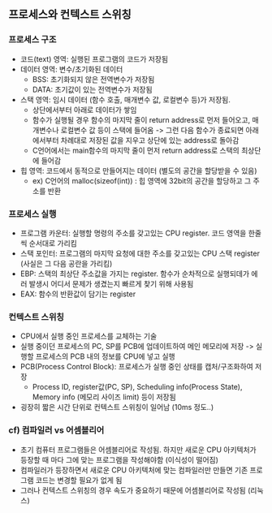 ## 프로세스와 컨텍스트 스위칭

### 프로세스 구조
- 코드(text) 영역: 실행된 프로그램의 코드가 저장됨
- 데이터 영역: 변수/초기화된 데이터
  - BSS: 초기화되지 않은 전역변수가 저장됨
  - DATA: 초기값이 있는 전역변수가 저장됨
- 스택 영역: 임시 데이터 (함수 호출, 매개변수 값, 로컬변수 등)가 저장됨.
  - 상단에서부터 아래로 데이터가 쌓임
  - 함수가 실행될 경우 함수의 마지막 줄이 return address로 먼저 들어오고, 매개변수나 로컬변수 값 등이 스택에 들어옴 -> 그런 다음 함수가 종료되면 아래에서부터 차례대로 저장된 값을 지우고 상단에 있는 address로 돌아감
  - C언어에서는 main함수의 마지막 줄이 먼저 return address로 스택의 최상단에 들어감
- 힙 영역: 코드에서 동적으로 만들어지는 데이터 (별도의 공간을 할당받을 수 있음)
  - ex) C언어의 malloc(sizeof(int)) : 힙 영역에 32bit의 공간을 할당하고 그 주소를 반환 

### 프로세스 실행
- 프로그램 카운터: 실행할 명령의 주소를 갖고있는 CPU register. 코드 영역을 한줄씩 순서대로 가리킴
- 스택 포인터: 프로그램의 마지막 요청에 대한 주소를 갖고있는 CPU 스택 register (사실은 그 다음 공란을 가리킴)
- EBP: 스택의 최상단 주소값을 가지는 register. 함수가 순차적으로 실행되데가 에러 발생시 어디서 문제가 생겼는지 빠르게 찾기 위해 사용됨  
- EAX: 함수의 반환값이 담기는 register

### 컨텍스트 스위칭
- CPU에서 실행 중인 프로세스를 교체하는 기술
- 실행 중이던 프로세스의 PC, SP를 PCB에 업데이트하여 메인 메모리에 저장 -> 실행할 프로세스의 PCB 내의 정보를 CPU에 넣고 실행
- PCB(Process Control Block): 프로세스가 실행 중인 상태를 캡처/구조화하여 저장
  - Process ID, register값(PC, SP), Scheduling info(Process State), Memory info (메모리 사이즈 limit) 등이 저장됨
- 굉장히 짧은 시간 단위로 컨텍스트 스위칭이 일어남 (10ms 정도..)

### cf) 컴파일러 vs 어셈블리어
- 초기 컴퓨터 프로그램들은 어셈블리어로 작성됨. 하지만 새로운 CPU 아키텍처가 등장할 때 마다 그에 맞는 프로그램을 작성해야함 (이식성이 떨어짐)
- 컴파일러가 등장하면서 새로운 CPU 아키텍처에 맞는 컴파일러만 만들면 기존 프로그램 코드는 변경할 필요가 없게 됨
- 그러나 컨텍스트 스위칭의 경우 속도가 중요하기 때문에 어셈블리어로 작성됨 (리눅스)
